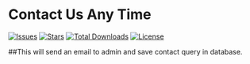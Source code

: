 # Contact Us Any Time

[![Issues](https://img.shields.io/github/issues/sawanmahajan/contact.sv?style=for-the-badge)](https://github.com/sawanmahajan/contact/issues)
[![Stars](https://img.shields.io/github/stars/sawanmahajan/contact.svg?style=for-the-badge)](https://github.com/sawanmahajan/contact/stargazers)
[![Total Downloads](https://img.shields.io/packagist/dt/sawanmahajan/contact.svg?style=flat-square)](https://packagist.org/packages/sawanmahajan/contact/stats)
[![License](https://img.shields.io/github/license/sawanmahajan/contact.svg?style=for-the-badge)](https://github.com/sawanmahajan/contact/blob/main/LICENSE)

##This will send an email to admin and save contact query in database.

